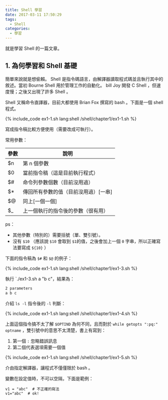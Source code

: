```yaml
---
title: Shell 學習
date: 2017-03-11 17:50:29
tags:
  - Shell
categories:
  - 學習
---
```




就是學習 Shell 的一篇文章。



<!--more-->



## 1. 為何學習和 Shell 基礎

簡單來說就是想偷賴。 Shell 是指令碼語言，由解譯器讀取程式碼並且執行其中的敘述。當初 Bourne Shell 用於管理工作的自動化。 bill Joy 開發 C Shell ，但速度慢；之後又出現了許多 Shell 。

Shell 又稱命令直譯器，目前大都使用 Brian Fox 撰寫的 bash 。下面是一個 shell 程式。

{% include_code ex1-1.sh lang:shell /shell/chapter1/ex1-1.sh %}



寫成指令稿比較方便使用（需要改成可執行）。



常用參數：

| 參數   | 說明                  |
| ---- | ------------------- |
| $n   | 第 n 個參數             |
| $0   | 當前指令稿（這是目前執行程式）     |
| $#   | 命令列參數個數（目前沒用過）      |
| $*   | 傳回所有參數的值（目前沒用過）[一串] |
| $@   | 同上[一個一個]            |
| $_   | 上一個執行的指令後的參數（很有用）   |

ps：

* 其他參數（特別的）需要括號（單、雙引號）。
* 沒有 `$10` （應該說 `$10` 會取到 `$1`的值，之後會加上一個 `0` 字串，所以正確寫法要寫成 `${10}` ）



下面的指令稿為 `$#` 和 `$@` 的例子：

{% include_code ex1-1.sh lang:shell /shell/chapter1/ex1-3.sh %}



執行 `./ex1-3.sh a "b c"，結果為：

```sh
2 parameters
a b c
```



介紹 `ls -l` 指令後的 `-l` 判斷：

{% include_code ex1-1.sh lang:shell /shell/chapter1/ex1-4.sh %}



上面這個指令搞不太了解 `$OPTIND` 為何不同，且而對於 `while getopts ":pq:" optname` ，雙引號中的意思不太清楚，書上有寫到：

1. 第一個 `:` 忽略錯誤訊息
2. 第二個代表選項需要一個值



{% include_code ex1-1.sh lang:shell /shell/chapter1/ex1-5.sh %}

介由指定解譯器，讓程式不僅僅限於 bash 。



變數在設定值時，不可以空隔，下面是範例：

```shell
v1 = "abc"  # 不正確的寫法
v1="abc"  # ok!
```

